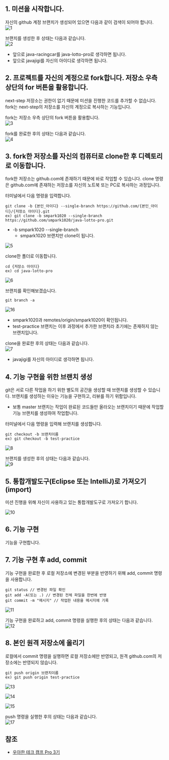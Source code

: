 ## 1. 미션을 시작합니다.   
자신의 github 계정 브랜치가 생성되어 있으면 다음과 같이 검색이 되어야 합니다.   
![1](https://raw.githubusercontent.com/smpark1020/tistory/master/Git/%EC%BD%94%EB%93%9C%EB%A6%AC%EB%B7%B0%20%ED%94%8C%EB%A1%9C%EC%9A%B0%20-%201%EB%8B%A8%EA%B3%84/1.PNG)   

브랜치를 생성한 후 상태는 다음과 같습니다.   
![2](https://raw.githubusercontent.com/smpark1020/tistory/master/Git/%EC%BD%94%EB%93%9C%EB%A6%AC%EB%B7%B0%20%ED%94%8C%EB%A1%9C%EC%9A%B0%20-%201%EB%8B%A8%EA%B3%84/2.PNG)
* 앞으로 java-racingcar를 java-lotto-pro로 생각하면 됩니다.
* 앞으로 javajigi를 자신의 아이디로 생각하면 됩니다.

## 2. 프로젝트를 자신의 계정으로 fork합니다. 저장소 우측 상단의 for 버튼을 활용합니다.
next-step 저장소는 권한이 없기 때문에 미션을 진행한 코드를 추가할 수 없습니다. fork는 next-step의 저장소를 자신의 계정으로 복사하는 기능입니다.

fork는 저장소 우측 상단의 fork 버튼을 활용합니다.   
![3](https://raw.githubusercontent.com/smpark1020/tistory/master/Git/%EC%BD%94%EB%93%9C%EB%A6%AC%EB%B7%B0%20%ED%94%8C%EB%A1%9C%EC%9A%B0%20-%201%EB%8B%A8%EA%B3%84/3.PNG)

fork를 완료한 후의 상태는 다음과 같습니다.   
![4](https://raw.githubusercontent.com/smpark1020/tistory/master/Git/%EC%BD%94%EB%93%9C%EB%A6%AC%EB%B7%B0%20%ED%94%8C%EB%A1%9C%EC%9A%B0%20-%201%EB%8B%A8%EA%B3%84/4.PNG)   

## 3. fork한 저장소를 자신의 컴퓨터로 clone한 후 디렉토리로 이동합니다.
fork한 저장소는 github.com에 존재하기 때문에 바로 작업할 수 있습니다. clone 명령은 github.com에 존재하는 저장소를 자신의 노트북 또는 PC로 복사하는 과정입니다.

터미널에서 다음 명령을 입력합니다.
```
git clone -b {본인_아이디} --single-branch https://github.com/{본인_아이디}/{저장소 아이디}.git
ex) git clone -b smpark1020 --single-branch https://github.com/smpark1020/java-lotto-pro.git
```
* -b smpark1020 --single-branch
  * smpark1020 브랜치만 clone이 됩니다.

![5](https://raw.githubusercontent.com/smpark1020/tistory/master/Git/%EC%BD%94%EB%93%9C%EB%A6%AC%EB%B7%B0%20%ED%94%8C%EB%A1%9C%EC%9A%B0%20-%201%EB%8B%A8%EA%B3%84/5.PNG)   

clone한 폴더로 이동합니다.
```
cd {저장소 아이디}
ex) cd java-lotto-pro
```

![6](https://raw.githubusercontent.com/smpark1020/tistory/master/Git/%EC%BD%94%EB%93%9C%EB%A6%AC%EB%B7%B0%20%ED%94%8C%EB%A1%9C%EC%9A%B0%20-%201%EB%8B%A8%EA%B3%84/6.PNG)   

브랜치를 확인해보겠습니다.
```
git branch -a
```
![16](https://raw.githubusercontent.com/smpark1020/tistory/master/Git/%EC%BD%94%EB%93%9C%EB%A6%AC%EB%B7%B0%20%ED%94%8C%EB%A1%9C%EC%9A%B0%20-%201%EB%8B%A8%EA%B3%84/16.PNG)
* smpark1020과 remotes/origin/smpark1020이 확인됩니다.
* test-practice 브랜치는 이후 과정에서 추가한 브랜치라 초기에는 존재하지 않는 브랜치입니다.

clone을 완료한 후의 상태는 다음과 같습니다.   
![7](https://raw.githubusercontent.com/smpark1020/tistory/master/Git/%EC%BD%94%EB%93%9C%EB%A6%AC%EB%B7%B0%20%ED%94%8C%EB%A1%9C%EC%9A%B0%20-%201%EB%8B%A8%EA%B3%84/7.PNG)
* javajigi를 자신의 아이디로 생각하면 됩니다.

## 4. 기능 구현을 위한 브랜치 생성
git은 서로 다른 작업을 하기 위한 별도의 공간을 생성할 때 브랜치를 생성할 수 있습니다. 브랜치를 생성하는 이유는 기능을 구현하고, 리뷰를 하기 위함입니다.
* 보통 master 브랜치는 작업이 완료된 코드들만 올라오는 브랜치이기 때문에 작업할 기능 브랜치를 생성하여 작업합니다.

터미널에서 다음 명령을 입력해 브랜치를 생성합니다.
```
git checkout -b 브랜치이름
ex) git checkout -b test-practice
```

![8](https://raw.githubusercontent.com/smpark1020/tistory/master/Git/%EC%BD%94%EB%93%9C%EB%A6%AC%EB%B7%B0%20%ED%94%8C%EB%A1%9C%EC%9A%B0%20-%201%EB%8B%A8%EA%B3%84/8.PNG)

브랜치를 생성한 후의 상태는 다음과 같습니다.   
![9](https://raw.githubusercontent.com/smpark1020/tistory/master/Git/%EC%BD%94%EB%93%9C%EB%A6%AC%EB%B7%B0%20%ED%94%8C%EB%A1%9C%EC%9A%B0%20-%201%EB%8B%A8%EA%B3%84/9.PNG)   

## 5. 통합개발도구(Eclipse 또는 IntelliJ)로 가져오기(import)
미션 진행을 위해 자신이 사용하고 있는 통합개발도구로 가져오기 합니다.

![10](https://raw.githubusercontent.com/smpark1020/tistory/master/Git/%EC%BD%94%EB%93%9C%EB%A6%AC%EB%B7%B0%20%ED%94%8C%EB%A1%9C%EC%9A%B0%20-%201%EB%8B%A8%EA%B3%84/10.PNG)

## 6. 기능 구현
기능을 구현합니다.

## 7. 기능 구현 후 add, commit
기능 구현을 완료한 후 로컬 저장소에 변경된 부분을 반영하기 위해 add, commit 명령을 사용합니다.
```
git status // 변경된 파일 확인
git add -A(또는 .) // 변경된 전체 파일을 한번에 반영
git commit -m "메시지" // 작업한 내용을 메시지에 기록
```

![11](https://raw.githubusercontent.com/smpark1020/tistory/master/Git/%EC%BD%94%EB%93%9C%EB%A6%AC%EB%B7%B0%20%ED%94%8C%EB%A1%9C%EC%9A%B0%20-%201%EB%8B%A8%EA%B3%84/11.PNG)   

기능 구현을 완료하고 add, commit 명령을 실행한 후의 상태는 다음과 같습니다.   
![12](https://raw.githubusercontent.com/smpark1020/tistory/master/Git/%EC%BD%94%EB%93%9C%EB%A6%AC%EB%B7%B0%20%ED%94%8C%EB%A1%9C%EC%9A%B0%20-%201%EB%8B%A8%EA%B3%84/12.PNG)   

## 8. 본인 원격 저장소에 올리기
로컬에서 commit 명령을 실행하면 로컬 저장소에만 반영되고, 원격 github.com의 저장소에는 반영되지 않습니다.
```
git push origin 브랜치이름
ex) git push origin test-practice
```

![13](https://raw.githubusercontent.com/smpark1020/tistory/master/Git/%EC%BD%94%EB%93%9C%EB%A6%AC%EB%B7%B0%20%ED%94%8C%EB%A1%9C%EC%9A%B0%20-%201%EB%8B%A8%EA%B3%84/13.PNG)   

![14](https://raw.githubusercontent.com/smpark1020/tistory/master/Git/%EC%BD%94%EB%93%9C%EB%A6%AC%EB%B7%B0%20%ED%94%8C%EB%A1%9C%EC%9A%B0%20-%201%EB%8B%A8%EA%B3%84/14.PNG)

![15](https://raw.githubusercontent.com/smpark1020/tistory/master/Git/%EC%BD%94%EB%93%9C%EB%A6%AC%EB%B7%B0%20%ED%94%8C%EB%A1%9C%EC%9A%B0%20-%201%EB%8B%A8%EA%B3%84/15.PNG)

push 명령을 실행한 후의 상태는 다음과 같습니다.   
![17](https://raw.githubusercontent.com/smpark1020/tistory/master/Git/%EC%BD%94%EB%93%9C%EB%A6%AC%EB%B7%B0%20%ED%94%8C%EB%A1%9C%EC%9A%B0%20-%201%EB%8B%A8%EA%B3%84/17.PNG)

## 참조
* [우아한 테크 캠프 Pro 3기](https://edu.nextstep.camp/)